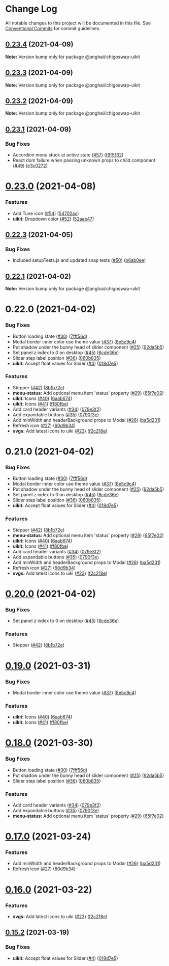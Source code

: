 # Change Log

All notable changes to this project will be documented in this file.
See [Conventional Commits](https://conventionalcommits.org) for commit guidelines.

## [0.23.4](https://github.com/pnghai/ichigoswap-toolkit/tree/master/packages/pancake-uikit/compare/@pnghai/ichigoswap-uikit@0.23.3...@pnghai/ichigoswap-uikit@0.23.4) (2021-04-09)

**Note:** Version bump only for package @pnghai/ichigoswap-uikit





## [0.23.3](https://github.com/pnghai/ichigoswap-toolkit/tree/master/packages/pancake-uikit/compare/@pnghai/ichigoswap-uikit@0.23.2...@pnghai/ichigoswap-uikit@0.23.3) (2021-04-09)

**Note:** Version bump only for package @pnghai/ichigoswap-uikit





## [0.23.2](https://github.com/pnghai/ichigoswap-toolkit/tree/master/packages/pancake-uikit/compare/@pnghai/ichigoswap-uikit@0.23.1...@pnghai/ichigoswap-uikit@0.23.2) (2021-04-09)

**Note:** Version bump only for package @pnghai/ichigoswap-uikit





## [0.23.1](https://github.com/pnghai/ichigoswap-toolkit/tree/master/packages/pancake-uikit/compare/@pnghai/ichigoswap-uikit@0.23.0...@pnghai/ichigoswap-uikit@0.23.1) (2021-04-09)


### Bug Fixes

* Accordion menu stuck at active state ([#57](https://github.com/pnghai/ichigoswap-toolkit/tree/master/packages/pancake-uikit/issues/57)) ([f9f5162](https://github.com/pnghai/ichigoswap-toolkit/tree/master/packages/pancake-uikit/commit/f9f5162f269a27b375943db4b87850c6d8998d3d))
* React dom failure when passing unknown props to child component ([#49](https://github.com/pnghai/ichigoswap-toolkit/tree/master/packages/pancake-uikit/issues/49)) ([e3c0272](https://github.com/pnghai/ichigoswap-toolkit/tree/master/packages/pancake-uikit/commit/e3c02729bb5c1391d6179a7da6c38bdee6f741bf))





# [0.23.0](https://github.com/pnghai/ichigoswap-toolkit/tree/master/packages/pancake-uikit/compare/@pnghai/ichigoswap-uikit@0.22.3...@pnghai/ichigoswap-uikit@0.23.0) (2021-04-08)


### Features

* Add Tune icon ([#54](https://github.com/pnghai/ichigoswap-toolkit/tree/master/packages/pancake-uikit/issues/54)) ([54702ac](https://github.com/pnghai/ichigoswap-toolkit/tree/master/packages/pancake-uikit/commit/54702ac31f6ff7ea0eeb7483363841eb0a2262d6))
* **uikit:** Dropdown color ([#52](https://github.com/pnghai/ichigoswap-toolkit/tree/master/packages/pancake-uikit/issues/52)) ([52aae47](https://github.com/pnghai/ichigoswap-toolkit/tree/master/packages/pancake-uikit/commit/52aae470bc0067f5ac130df3bdb562c2911cb5cc))





## [0.22.3](https://github.com/pnghai/ichigoswap-toolkit/tree/master/packages/pancake-uikit/compare/@pnghai/ichigoswap-uikit@0.22.1...@pnghai/ichigoswap-uikit@0.22.3) (2021-04-05)


### Bug Fixes

* Included setupTests.js and updated snap tests ([#50](https://github.com/pnghai/ichigoswap-toolkit/tree/master/packages/pancake-uikit/issues/50)) ([b6ab0ee](https://github.com/pnghai/ichigoswap-toolkit/tree/master/packages/pancake-uikit/commit/b6ab0ee48e82c8ac88b288e1f790e1c91babb93d))





## [0.22.1](https://github.com/pnghai/ichigoswap-toolkit/tree/master/packages/pancake-uikit/compare/@pnghai/ichigoswap-uikit@0.22.0...@pnghai/ichigoswap-uikit@0.22.1) (2021-04-02)

**Note:** Version bump only for package @pnghai/ichigoswap-uikit





# 0.22.0 (2021-04-02)


### Bug Fixes

* Button loading state ([#30](https://github.com/pnghai/ichigoswap-toolkit/tree/master/packages/pancake-uikit/issues/30)) ([7fff56d](https://github.com/pnghai/ichigoswap-toolkit/tree/master/packages/pancake-uikit/commit/7fff56d022e06a911525f6163de1e4b5adfab9c7))
* Modal border inner color use theme value ([#37](https://github.com/pnghai/ichigoswap-toolkit/tree/master/packages/pancake-uikit/issues/37)) ([8e5c9c4](https://github.com/pnghai/ichigoswap-toolkit/tree/master/packages/pancake-uikit/commit/8e5c9c409b38059f70f6746bc769f4eced009660))
* Put shadow under the bunny head of slider component ([#25](https://github.com/pnghai/ichigoswap-toolkit/tree/master/packages/pancake-uikit/issues/25)) ([92da5b5](https://github.com/pnghai/ichigoswap-toolkit/tree/master/packages/pancake-uikit/commit/92da5b5cf746c1a3e10d05c3e5344943a926d943))
* Set panel z index to 0 on desktop ([#45](https://github.com/pnghai/ichigoswap-toolkit/tree/master/packages/pancake-uikit/issues/45)) ([6cde36e](https://github.com/pnghai/ichigoswap-toolkit/tree/master/packages/pancake-uikit/commit/6cde36ee73b2075de85ef809bed3f959e46de6e2))
* Slider step label position ([#36](https://github.com/pnghai/ichigoswap-toolkit/tree/master/packages/pancake-uikit/issues/36)) ([060b835](https://github.com/pnghai/ichigoswap-toolkit/tree/master/packages/pancake-uikit/commit/060b835c68d67d83575f3f8783c2610133798aea))
* **uikit:** Accept float values for Slider ([#4](https://github.com/pnghai/ichigoswap-toolkit/tree/master/packages/pancake-uikit/issues/4)) ([018d7e5](https://github.com/pnghai/ichigoswap-toolkit/tree/master/packages/pancake-uikit/commit/018d7e5276e06cf880b2ce8f15f6eaa10e47f236))


### Features

* Stepper ([#42](https://github.com/pnghai/ichigoswap-toolkit/tree/master/packages/pancake-uikit/issues/42)) ([8b1b72e](https://github.com/pnghai/ichigoswap-toolkit/tree/master/packages/pancake-uikit/commit/8b1b72e00bcf012df258becd1048770af2498221))
* **menu-status:** Add optional menu item 'status' property ([#29](https://github.com/pnghai/ichigoswap-toolkit/tree/master/packages/pancake-uikit/issues/29)) ([65f7e02](https://github.com/pnghai/ichigoswap-toolkit/tree/master/packages/pancake-uikit/commit/65f7e026345d145b61d43864699df3c1aa319446))
* **uikit:** Icons ([#40](https://github.com/pnghai/ichigoswap-toolkit/tree/master/packages/pancake-uikit/issues/40)) ([6aab674](https://github.com/pnghai/ichigoswap-toolkit/tree/master/packages/pancake-uikit/commit/6aab674e7f304439cc1f2fe3754aa8f697cc3efd))
* **uikit:** Icons ([#41](https://github.com/pnghai/ichigoswap-toolkit/tree/master/packages/pancake-uikit/issues/41)) ([ff80fbe](https://github.com/pnghai/ichigoswap-toolkit/tree/master/packages/pancake-uikit/commit/ff80fbe940e0afd54ecb2be8a08a241109dde185))
* Add card header variants ([#34](https://github.com/pnghai/ichigoswap-toolkit/tree/master/packages/pancake-uikit/issues/34)) ([079e3f2](https://github.com/pnghai/ichigoswap-toolkit/tree/master/packages/pancake-uikit/commit/079e3f2cf5536aec5bb402af534c2a05723a3cb3))
* Add expandable buttons ([#35](https://github.com/pnghai/ichigoswap-toolkit/tree/master/packages/pancake-uikit/issues/35)) ([0790f3e](https://github.com/pnghai/ichigoswap-toolkit/tree/master/packages/pancake-uikit/commit/0790f3ed241acbd0236c8c134579efaa8a5c457b))
* Add minWidth and headerBackground props to Modal ([#26](https://github.com/pnghai/ichigoswap-toolkit/tree/master/packages/pancake-uikit/issues/26)) ([ba5d231](https://github.com/pnghai/ichigoswap-toolkit/tree/master/packages/pancake-uikit/commit/ba5d231ce8c9d9f39b507befa7dbbf731bac0b26))
* Refresh icon ([#27](https://github.com/pnghai/ichigoswap-toolkit/tree/master/packages/pancake-uikit/issues/27)) ([60d9b34](https://github.com/pnghai/ichigoswap-toolkit/tree/master/packages/pancake-uikit/commit/60d9b34fbbd871d678c1836ff7ab924a4b301193))
* **svgs:** Add latest icons to uiki ([#23](https://github.com/pnghai/ichigoswap-toolkit/tree/master/packages/pancake-uikit/issues/23)) ([f2c218e](https://github.com/pnghai/ichigoswap-toolkit/tree/master/packages/pancake-uikit/commit/f2c218e270ed8c351184fedf8ef5d7edd9439176))





# 0.21.0 (2021-04-02)


### Bug Fixes

* Button loading state ([#30](https://github.com/pnghai/ichigoswap-toolkit/tree/master/packages/pancake-uikit/issues/30)) ([7fff56d](https://github.com/pnghai/ichigoswap-toolkit/tree/master/packages/pancake-uikit/commit/7fff56d022e06a911525f6163de1e4b5adfab9c7))
* Modal border inner color use theme value ([#37](https://github.com/pnghai/ichigoswap-toolkit/tree/master/packages/pancake-uikit/issues/37)) ([8e5c9c4](https://github.com/pnghai/ichigoswap-toolkit/tree/master/packages/pancake-uikit/commit/8e5c9c409b38059f70f6746bc769f4eced009660))
* Put shadow under the bunny head of slider component ([#25](https://github.com/pnghai/ichigoswap-toolkit/tree/master/packages/pancake-uikit/issues/25)) ([92da5b5](https://github.com/pnghai/ichigoswap-toolkit/tree/master/packages/pancake-uikit/commit/92da5b5cf746c1a3e10d05c3e5344943a926d943))
* Set panel z index to 0 on desktop ([#45](https://github.com/pnghai/ichigoswap-toolkit/tree/master/packages/pancake-uikit/issues/45)) ([6cde36e](https://github.com/pnghai/ichigoswap-toolkit/tree/master/packages/pancake-uikit/commit/6cde36ee73b2075de85ef809bed3f959e46de6e2))
* Slider step label position ([#36](https://github.com/pnghai/ichigoswap-toolkit/tree/master/packages/pancake-uikit/issues/36)) ([060b835](https://github.com/pnghai/ichigoswap-toolkit/tree/master/packages/pancake-uikit/commit/060b835c68d67d83575f3f8783c2610133798aea))
* **uikit:** Accept float values for Slider ([#4](https://github.com/pnghai/ichigoswap-toolkit/tree/master/packages/pancake-uikit/issues/4)) ([018d7e5](https://github.com/pnghai/ichigoswap-toolkit/tree/master/packages/pancake-uikit/commit/018d7e5276e06cf880b2ce8f15f6eaa10e47f236))


### Features

* Stepper ([#42](https://github.com/pnghai/ichigoswap-toolkit/tree/master/packages/pancake-uikit/issues/42)) ([8b1b72e](https://github.com/pnghai/ichigoswap-toolkit/tree/master/packages/pancake-uikit/commit/8b1b72e00bcf012df258becd1048770af2498221))
* **menu-status:** Add optional menu item 'status' property ([#29](https://github.com/pnghai/ichigoswap-toolkit/tree/master/packages/pancake-uikit/issues/29)) ([65f7e02](https://github.com/pnghai/ichigoswap-toolkit/tree/master/packages/pancake-uikit/commit/65f7e026345d145b61d43864699df3c1aa319446))
* **uikit:** Icons ([#40](https://github.com/pnghai/ichigoswap-toolkit/tree/master/packages/pancake-uikit/issues/40)) ([6aab674](https://github.com/pnghai/ichigoswap-toolkit/tree/master/packages/pancake-uikit/commit/6aab674e7f304439cc1f2fe3754aa8f697cc3efd))
* **uikit:** Icons ([#41](https://github.com/pnghai/ichigoswap-toolkit/tree/master/packages/pancake-uikit/issues/41)) ([ff80fbe](https://github.com/pnghai/ichigoswap-toolkit/tree/master/packages/pancake-uikit/commit/ff80fbe940e0afd54ecb2be8a08a241109dde185))
* Add card header variants ([#34](https://github.com/pnghai/ichigoswap-toolkit/tree/master/packages/pancake-uikit/issues/34)) ([079e3f2](https://github.com/pnghai/ichigoswap-toolkit/tree/master/packages/pancake-uikit/commit/079e3f2cf5536aec5bb402af534c2a05723a3cb3))
* Add expandable buttons ([#35](https://github.com/pnghai/ichigoswap-toolkit/tree/master/packages/pancake-uikit/issues/35)) ([0790f3e](https://github.com/pnghai/ichigoswap-toolkit/tree/master/packages/pancake-uikit/commit/0790f3ed241acbd0236c8c134579efaa8a5c457b))
* Add minWidth and headerBackground props to Modal ([#26](https://github.com/pnghai/ichigoswap-toolkit/tree/master/packages/pancake-uikit/issues/26)) ([ba5d231](https://github.com/pnghai/ichigoswap-toolkit/tree/master/packages/pancake-uikit/commit/ba5d231ce8c9d9f39b507befa7dbbf731bac0b26))
* Refresh icon ([#27](https://github.com/pnghai/ichigoswap-toolkit/tree/master/packages/pancake-uikit/issues/27)) ([60d9b34](https://github.com/pnghai/ichigoswap-toolkit/tree/master/packages/pancake-uikit/commit/60d9b34fbbd871d678c1836ff7ab924a4b301193))
* **svgs:** Add latest icons to uiki ([#23](https://github.com/pnghai/ichigoswap-toolkit/tree/master/packages/pancake-uikit/issues/23)) ([f2c218e](https://github.com/pnghai/ichigoswap-toolkit/tree/master/packages/pancake-uikit/commit/f2c218e270ed8c351184fedf8ef5d7edd9439176))





# [0.20.0](https://github.com/pancakeswap/pancake-toolkit/tree/master/packages/pancake-uikit/compare/@pancakeswap-libs/uikit@0.19.0...@pancakeswap-libs/uikit@0.20.0) (2021-04-02)


### Bug Fixes

* Set panel z index to 0 on desktop ([#45](https://github.com/pancakeswap/pancake-toolkit/tree/master/packages/pancake-uikit/issues/45)) ([6cde36e](https://github.com/pancakeswap/pancake-toolkit/tree/master/packages/pancake-uikit/commit/6cde36ee73b2075de85ef809bed3f959e46de6e2))


### Features

* Stepper ([#42](https://github.com/pancakeswap/pancake-toolkit/tree/master/packages/pancake-uikit/issues/42)) ([8b1b72e](https://github.com/pancakeswap/pancake-toolkit/tree/master/packages/pancake-uikit/commit/8b1b72e00bcf012df258becd1048770af2498221))





# [0.19.0](https://github.com/pancakeswap/pancake-toolkit/tree/master/packages/pancake-uikit/compare/@pancakeswap-libs/uikit@0.18.0...@pancakeswap-libs/uikit@0.19.0) (2021-03-31)


### Bug Fixes

* Modal border inner color use theme value ([#37](https://github.com/pancakeswap/pancake-toolkit/tree/master/packages/pancake-uikit/issues/37)) ([8e5c9c4](https://github.com/pancakeswap/pancake-toolkit/tree/master/packages/pancake-uikit/commit/8e5c9c409b38059f70f6746bc769f4eced009660))


### Features

* **uikit:** Icons ([#40](https://github.com/pancakeswap/pancake-toolkit/tree/master/packages/pancake-uikit/issues/40)) ([6aab674](https://github.com/pancakeswap/pancake-toolkit/tree/master/packages/pancake-uikit/commit/6aab674e7f304439cc1f2fe3754aa8f697cc3efd))
* **uikit:** Icons ([#41](https://github.com/pancakeswap/pancake-toolkit/tree/master/packages/pancake-uikit/issues/41)) ([ff80fbe](https://github.com/pancakeswap/pancake-toolkit/tree/master/packages/pancake-uikit/commit/ff80fbe940e0afd54ecb2be8a08a241109dde185))





# [0.18.0](https://github.com/pancakeswap/pancake-toolkit/tree/master/packages/pancake-uikit/compare/@pancakeswap-libs/uikit@0.17.0...@pancakeswap-libs/uikit@0.18.0) (2021-03-30)


### Bug Fixes

* Button loading state ([#30](https://github.com/pancakeswap/pancake-toolkit/tree/master/packages/pancake-uikit/issues/30)) ([7fff56d](https://github.com/pancakeswap/pancake-toolkit/tree/master/packages/pancake-uikit/commit/7fff56d022e06a911525f6163de1e4b5adfab9c7))
* Put shadow under the bunny head of slider component ([#25](https://github.com/pancakeswap/pancake-toolkit/tree/master/packages/pancake-uikit/issues/25)) ([92da5b5](https://github.com/pancakeswap/pancake-toolkit/tree/master/packages/pancake-uikit/commit/92da5b5cf746c1a3e10d05c3e5344943a926d943))
* Slider step label position ([#36](https://github.com/pancakeswap/pancake-toolkit/tree/master/packages/pancake-uikit/issues/36)) ([060b835](https://github.com/pancakeswap/pancake-toolkit/tree/master/packages/pancake-uikit/commit/060b835c68d67d83575f3f8783c2610133798aea))


### Features

* Add card header variants ([#34](https://github.com/pancakeswap/pancake-toolkit/tree/master/packages/pancake-uikit/issues/34)) ([079e3f2](https://github.com/pancakeswap/pancake-toolkit/tree/master/packages/pancake-uikit/commit/079e3f2cf5536aec5bb402af534c2a05723a3cb3))
* Add expandable buttons ([#35](https://github.com/pancakeswap/pancake-toolkit/tree/master/packages/pancake-uikit/issues/35)) ([0790f3e](https://github.com/pancakeswap/pancake-toolkit/tree/master/packages/pancake-uikit/commit/0790f3ed241acbd0236c8c134579efaa8a5c457b))
* **menu-status:** Add optional menu item 'status' property ([#29](https://github.com/pancakeswap/pancake-toolkit/tree/master/packages/pancake-uikit/issues/29)) ([65f7e02](https://github.com/pancakeswap/pancake-toolkit/tree/master/packages/pancake-uikit/commit/65f7e026345d145b61d43864699df3c1aa319446))





# [0.17.0](https://github.com/pancakeswap/pancake-toolkit/tree/master/packages/pancake-uikit/compare/@pancakeswap-libs/uikit@0.16.0...@pancakeswap-libs/uikit@0.17.0) (2021-03-24)


### Features

* Add minWidth and headerBackground props to Modal ([#26](https://github.com/pancakeswap/pancake-toolkit/tree/master/packages/pancake-uikit/issues/26)) ([ba5d231](https://github.com/pancakeswap/pancake-toolkit/tree/master/packages/pancake-uikit/commit/ba5d231ce8c9d9f39b507befa7dbbf731bac0b26))
* Refresh icon ([#27](https://github.com/pancakeswap/pancake-toolkit/tree/master/packages/pancake-uikit/issues/27)) ([60d9b34](https://github.com/pancakeswap/pancake-toolkit/tree/master/packages/pancake-uikit/commit/60d9b34fbbd871d678c1836ff7ab924a4b301193))





# [0.16.0](https://github.com/pancakeswap/pancake-toolkit/tree/master/packages/pancake-uikit/compare/@pancakeswap-libs/uikit@0.15.2...@pancakeswap-libs/uikit@0.16.0) (2021-03-22)


### Features

* **svgs:** Add latest icons to uiki ([#23](https://github.com/pancakeswap/pancake-toolkit/tree/master/packages/pancake-uikit/issues/23)) ([f2c218e](https://github.com/pancakeswap/pancake-toolkit/tree/master/packages/pancake-uikit/commit/f2c218e270ed8c351184fedf8ef5d7edd9439176))





## [0.15.2](https://github.com/pancakeswap/pancake-toolkit/tree/master/packages/pancake-uikit/compare/@pancakeswap-libs/uikit@0.15.2...@pancakeswap-libs/uikit@0.15.2) (2021-03-19)


### Bug Fixes

* **uikit:** Accept float values for Slider ([#4](https://github.com/pancakeswap/pancake-toolkit/tree/master/packages/pancake-uikit/issues/4)) ([018d7e5](https://github.com/pancakeswap/pancake-toolkit/tree/master/packages/pancake-uikit/commit/018d7e5276e06cf880b2ce8f15f6eaa10e47f236))
